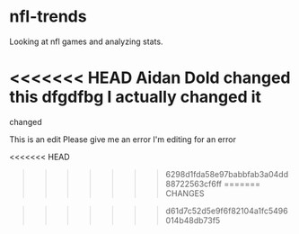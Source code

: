 # nfl-trends
Looking at nfl games and analyzing stats.

<<<<<<< HEAD
Aidan Dold changed this 
dfgdfbg
I actually changed it
=======


changed

This is an edit
Please give me an error
I'm editing for an error

<<<<<<< HEAD
>>>>>>> 6298d1fda58e97babbfab3a04dd88722563cf6ff
=======
CHANGES


>>>>>>> d61d7c52d5e9f6f82104a1fc5496014b48db73f5
